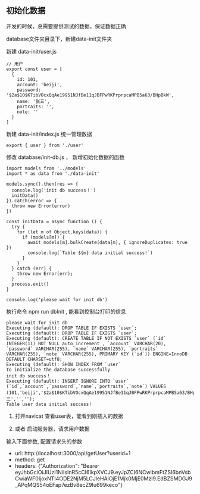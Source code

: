 ## 初始化数据
开发的时候，总需要提供测试的数据，保证数据正确

database文件夹目录下，新建data-init文件夹

新建 data-init/user.js
```
// 用户
export const user = [
  {
    id: 101,
    account: 'beiji',
    password: '$2a$10$KTibVOcxQqAe19951NJfBe11qJBFPwRKPrprpcaMPB5a63/BHpBkW',
    name: '张三',
    portraits: '',
    note: ''
  }
]
```
新建 data-init/index.js  统一管理数据
```
export { user } from './user'
```

修改 database/init-db.js ， 新增初始化数据的函数
```
import models from '../models'
import * as data from './data-init'

models.sync().then(res => {
  console.log('init db success！')
  initData()
}).catch(error => {
  throw new Error(error)
})

const initData = async function () {
  try {
    for (let m of Object.keys(data)) {
      if (models[m]) {
        await models[m].bulkCreate(data[m], { ignoreDuplicates: true })
        console.log(`Table ${m} data initial success!`)
      }
    }
  } catch (err) {
    throw new Error(err);
  }
  process.exit()
}

console.log('please wait for init db')

```

执行命令 npm run dbInit , 能看到控制台打印的信息
```
please wait for init db
Executing (default): DROP TABLE IF EXISTS `user`;
Executing (default): DROP TABLE IF EXISTS `user`;
Executing (default): CREATE TABLE IF NOT EXISTS `user` (`id` INTEGER(11) NOT NULL auto_increment , `account` VARCHAR(20), `password` VARCHAR(255), `name` VARCHAR(255), `portraits` VARCHAR(255), `note` VARCHAR(255), PRIMARY KEY (`id`)) ENGINE=InnoDB DEFAULT CHARSET=utf8;
Executing (default): SHOW INDEX FROM `user`
To initialize the database successfully
init db success！
Executing (default): INSERT IGNORE INTO `user` (`id`,`account`,`password`,`name`,`portraits`,`note`) VALUES (101,'beiji','$2a$10$KTibVOcxQqAe19951NJfBe11qJBFPwRKPrprpcaMPB5a63/BHpBkW','张三','','');
Table user data initial success!
```

1. 打开navicat 查看user表，能看到刚插入的数据


2. 或者 启动服务器，请求用户数据

输入下面参数, 配置请求头的参数
- url: http://localhost:3000/api/getUser?userid=1
- method: get
- headers: {"Authorization": "Bearer eyJhbGciOiJIUzI1NiIsInR5cCI6IkpXVCJ9.eyJpZCI6NCwibmFtZSI6bnVsbCwiaWF0IjoxNTI4ODE2NjM5LCJleHAiOjE1Mjk0MjE0Mzl9.EdBZSMDGJ9_APqMQS54oEFap7ezBv8ecZ9Iu699keco"}